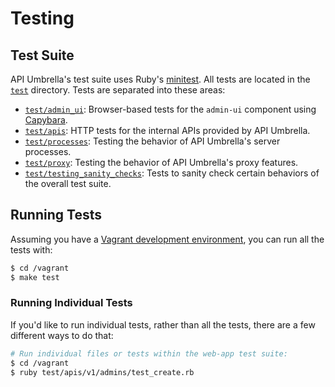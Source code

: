 # Testing

## Test Suite

API Umbrella's test suite uses Ruby's [minitest](https://github.com/seattlerb/minitest). All tests are located in the [`test`](https://github.com/NREL/api-umbrella/tree/master/test) directory. Tests are separated into these areas:

- [`test/admin_ui`](https://github.com/NREL/api-umbrella/tree/master/test/admin_ui): Browser-based tests for the `admin-ui` component using [Capybara](http://teamcapybara.github.io/capybara/).
- [`test/apis`](https://github.com/NREL/api-umbrella/tree/master/test/apis): HTTP tests for the internal APIs provided by API Umbrella.
- [`test/processes`](https://github.com/NREL/api-umbrella/tree/master/test/processes): Testing the behavior of API Umbrella's server processes.
- [`test/proxy`](https://github.com/NREL/api-umbrella/tree/master/test/proxy): Testing the behavior of API Umbrella's proxy features.
- [`test/testing_sanity_checks`](https://github.com/NREL/api-umbrella/tree/master/test/testing_sanity_checks): Tests to sanity check certain behaviors of the overall test suite.

## Running Tests

Assuming you have a [Vagrant development environment](dev-setup.html), you can run all the tests with:

```sh
$ cd /vagrant
$ make test
```

### Running Individual Tests

If you'd like to run individual tests, rather than all the tests, there are a few different ways to do that:

```sh
# Run individual files or tests within the web-app test suite:
$ cd /vagrant
$ ruby test/apis/v1/admins/test_create.rb
```
